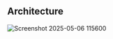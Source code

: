 ## Architecture

![Screenshot 2025-05-06 115600](https://github.com/user-attachments/assets/773570ab-7147-42c8-ba6f-dc76b4c4af20)
